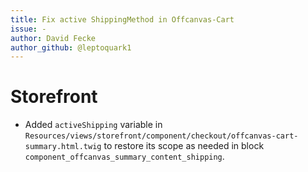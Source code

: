 ```yaml
---
title: Fix active ShippingMethod in Offcanvas-Cart
issue: -
author: David Fecke
author_github: @leptoquark1
---
```

# Storefront
* Added `activeShipping` variable in `Resources/views/storefront/component/checkout/offcanvas-cart-summary.html.twig` to restore its scope as needed in block `component_offcanvas_summary_content_shipping`.
